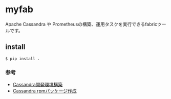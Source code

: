 myfab
===

Apache Cassandra や Prometheusの構築、運用タスクを実行できるfabricツールです。

## install

```
$ pip install .
```

### 参考

* [Cassandra開発環境構築](https://qiita.com/shoshii/items/a733b7534638606209bf)
* [Cassandra rpmパッケージ作成](https://qiita.com/shoshii/items/4a620aa53ce6fa1a6bf9)

